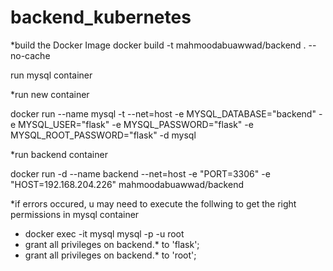 # backend_kubernetes


*build the Docker Image
  docker build -t mahmoodabuawwad/backend . --no-cache

run mysql container 
  

*run new container


  docker run --name mysql -t --net=host -e MYSQL_DATABASE="backend" -e MYSQL_USER="flask" -e MYSQL_PASSWORD="flask" -e MYSQL_ROOT_PASSWORD="flask" -d mysql


*run backend container


  docker run -d --name backend --net=host -e "PORT=3306" -e "HOST=192.168.204.226" mahmoodabuawwad/backend


*if errors occured, u may need to execute the follwing to get the right permissions in mysql container
  - docker exec -it mysql mysql -p -u root 
  - grant all privileges on backend.* to 'flask';
  - grant all privileges on backend.* to 'root';
